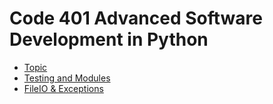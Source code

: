 # Code 401 Advanced Software Development in Python

- [Topic](401_Read01.md)
- [Testing and Modules](401_Read02.md)
- [FileIO & Exceptions](401_Read03.md)